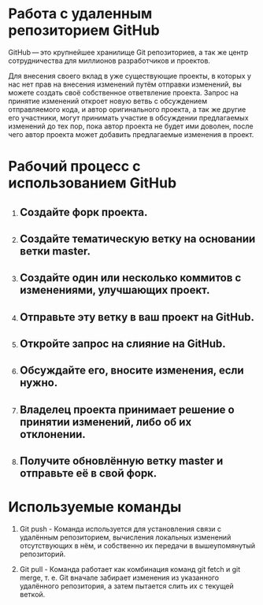 # Работа с удаленным репозиторием GitHub
GitHub — это крупнейшее хранилище Git репозиториев, а так же центр сотрудничества для миллионов разработчиков и проектов.

Для внесения своего вклад в уже существующие проекты, в которых у нас нет прав на внесения изменений путём отправки изменений, вы можете создать своё собственное ответвление проекта.
Запрос на принятие изменений откроет новую ветвь с обсуждением отправляемого кода, и автор оригинального проекта, а так же другие его участники, могут принимать участие в обсуждении предлагаемых изменений до тех пор, пока автор проекта не будет ими доволен, после чего автор проекта может добавить предлагаемые изменения в проект.

# Рабочий процесс с использованием GitHub

1. ## Создайте форк проекта. ##

2. ## Создайте тематическую ветку на основании ветки master. ##
3. ## Создайте один или несколько коммитов с изменениями, улучшающих проект. ##
4. ## Отправьте эту ветку в ваш проект на GitHub. ##

5. ## Откройте запрос на слияние на GitHub. ##

6. ## Обсуждайте его, вносите изменения, если нужно. ##

7. ## Владелец проекта принимает решение о принятии изменений, либо об их отклонении. ##
8. ## Получите обновлённую ветку master и отправьте её в свой форк. ##

# Используемые команды

1.  Git push - Команда  используется для установления связи с удалённым репозиторием, вычисления локальных изменений отсутствующих в нём, и собственно их передачи в вышеупомянутый репозиторий.

2. Git pull - Команда  работает как комбинация команд git fetch и git merge, т. е. Git вначале забирает изменения из указанного удалённого репозитория, а затем пытается слить их с текущей веткой.